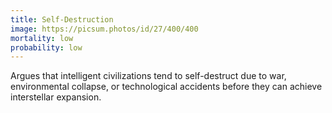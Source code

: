 ```yaml
---
title: Self-Destruction
image: https://picsum.photos/id/27/400/400
mortality: low
probability: low
---
```


Argues that intelligent civilizations tend to self-destruct due to war, environmental collapse, or technological accidents before they can achieve interstellar expansion.
